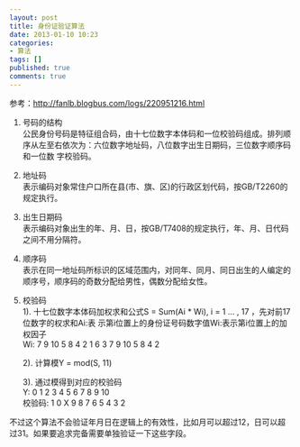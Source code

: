 ```yaml
---
layout: post
title: 身份证验证算法
date: 2013-01-10 10:23
categories:
- 算法
tags: []
published: true
comments: true
---
```

参考：<http://fanlb.blogbus.com/logs/220951216.html>

1. 号码的结构     
    公民身份号码是特征组合码，由十七位数字本体码和一位校验码组成。排列顺序从左至右依次为：六位数字地址码，八位数字出生日期码，三位数字顺序码和一位数 字校验码。

2. 地址码       
    表示编码对象常住户口所在县(市、旗、区)的行政区划代码，按GB/T2260的规定执行。

3. 出生日期码  
    表示编码对象出生的年、月、日，按GB/T7408的规定执行，年、月、日代码之间不用分隔符。

4. 顺序码  
    表示在同一地址码所标识的区域范围内，对同年、同月、同日出生的人编定的顺序号，顺序码的奇数分配给男性，偶数分配给女性。

5. 校验码  
    1). 十七位数字本体码加权求和公式S = Sum(Ai * Wi), i = 1 ... , 17 ，先对前17位数字的权求和Ai:表 示第i位置上的身份证号码数字值Wi:表示第i位置上的加权因子  
        Wi: 7 9 10 5 8 4 2 1 6 3 7 9 10 5 8 4 2

    2). 计算模Y = mod(S, 11)

    3). 通过模得到对应的校验码  
        Y:      0 1 2 3 4 5 6 7 8 9 10  
        校验码: 1 0 X 9 8 7 6 5 4 3 2


不过这个算法不会验证年月日在逻辑上的有效性，比如月可以超过12，日可以超过31。如果要追求完备需要单独验证一下这些字段。
